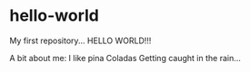 # hello-world
My first repository... HELLO WORLD!!!

A bit about me:
I like pina Coladas
Getting caught in the rain...
